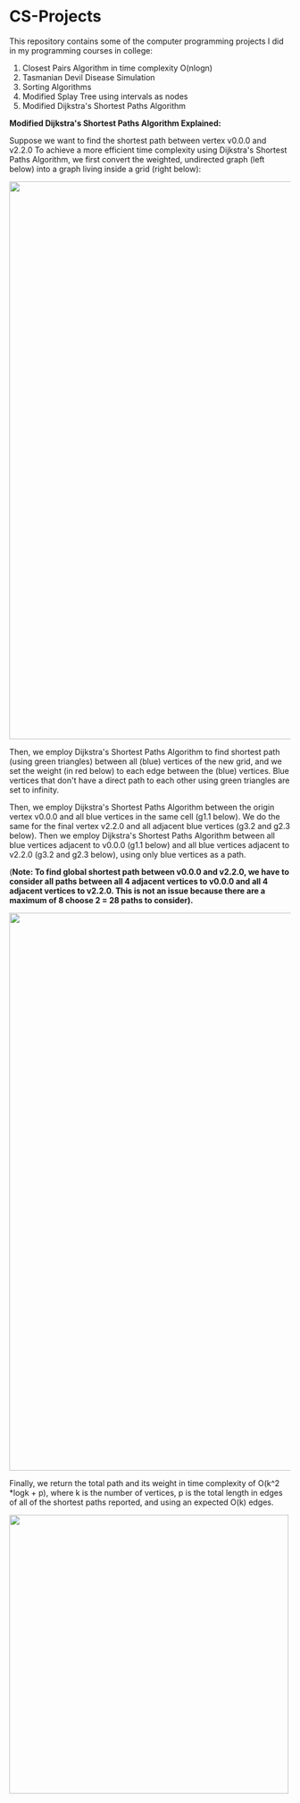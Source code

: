 # CS-Projects
This repository contains some of the computer programming projects I did in my programming courses in college:

1) Closest Pairs Algorithm in time complexity O(nlogn)
2) Tasmanian Devil Disease Simulation
3) Sorting Algorithms
4) Modified Splay Tree using intervals as nodes
5) Modified Dijkstra's Shortest Paths Algorithm

**Modified Dijkstra's Shortest Paths Algorithm Explained:**

Suppose we want to find the shortest path between vertex v0.0.0 and v2.2.0
To achieve a more efficient time complexity using Dijkstra's Shortest Paths Algorithm, we first convert the weighted, undirected graph (left below) into a graph living inside a grid (right below):

<img src="https://github.com/reynaldop96/PICTURES/blob/master/pic6.png" width="1000">

Then, we employ Dijkstra's Shortest Paths Algorithm to find shortest path (using green triangles) between all (blue) vertices of the new grid, and we set the weight (in red below) to each edge between the (blue) vertices.  Blue vertices that don't have a direct path to each other using green triangles are set to infinity. 

Then, we employ Dijkstra's Shortest Paths Algorithm between the origin vertex v0.0.0 and all blue vertices in the same cell (g1.1 below). We do the same for the final vertex v2.2.0 and all adjacent blue vertices (g3.2 and g2.3 below). Then we employ Dijkstra's Shortest Paths Algorithm between all blue vertices adjacent to v0.0.0 (g1.1 below) and all blue vertices adjacent to v2.2.0 (g3.2 and g2.3 below), using only blue vertices as a path.

(**Note: To find global shortest path between v0.0.0 and v2.2.0, we have to consider all paths between all 4 adjacent vertices to v0.0.0 and all 4 adjacent vertices to v2.2.0. This is not an issue because there are a maximum of 8 choose 2 = 28 paths to consider).**

<img src="https://github.com/reynaldop96/PICTURES/blob/master/pic7.png" width="1000">

Finally, we return the total path and its weight in time complexity of O(k^2 *logk + p), where k is the number of vertices, p is the total length in edges of all of the shortest paths reported, and using an expected O(k) edges. 

<img src="https://github.com/reynaldop96/PICTURES/blob/master/pic5.png" width="500">




